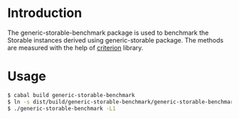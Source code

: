 # Introduction

The generic-storable-benchmark package is used to benchmark the Storable instances derived using generic-storable package. The methods are measured with the help of [criterion](http://www.serpentine.com/criterion/) library. 

# Usage

```bash
$ cabal build generic-storable-benchmark
$ ln -s dist/build/generic-storable-benchmark/generic-storable-benchmark generic-storable-benchmark
$ ./generic-storable-benchmark -L1  
```

